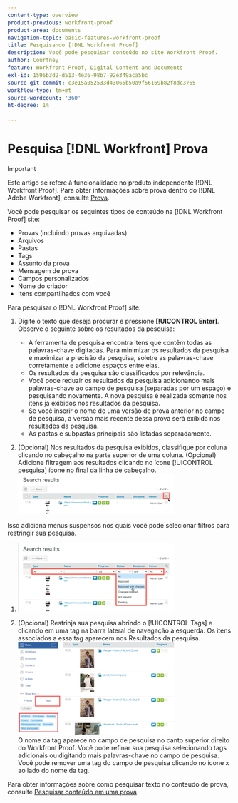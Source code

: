 ```yaml
---
content-type: overview
product-previous: workfront-proof
product-area: documents
navigation-topic: basic-features-workfront-proof
title: Pesquisando [!DNL Workfront Proof]
description: Você pode pesquisar conteúdo no site Workfront Proof.
author: Courtney
feature: Workfront Proof, Digital Content and Documents
exl-id: 1596b3d2-d513-4e36-98b7-92e349aca5bc
source-git-commit: c3e15a052533d43065b50a9f56169b82f8dc3765
workflow-type: tm+mt
source-wordcount: '360'
ht-degree: 1%

---
```


# Pesquisa [!DNL Workfront] Prova

>[!IMPORTANT]
>
>Este artigo se refere à funcionalidade no produto independente [!DNL Workfront Proof]. Para obter informações sobre prova dentro do [!DNL Adobe Workfront], consulte [Prova](../../../review-and-approve-work/proofing/proofing.md).

Você pode pesquisar os seguintes tipos de conteúdo na [!DNL Workfront Proof] site:

* Provas (incluindo provas arquivadas)
* Arquivos
* Pastas
* Tags
* Assunto da prova
* Mensagem de prova
* Campos personalizados
* Nome do criador
* Itens compartilhados com você

Para pesquisar o [!DNL Workfront Proof] site:

1. Digite o texto que deseja procurar e pressione **[!UICONTROL Enter]**.\
   Observe o seguinte sobre os resultados da pesquisa:

   * A ferramenta de pesquisa encontra itens que contêm todas as palavras-chave digitadas. Para minimizar os resultados da pesquisa e maximizar a precisão da pesquisa, soletre as palavras-chave corretamente e adicione espaços entre elas.
   * Os resultados da pesquisa são classificados por relevância.
   * Você pode reduzir os resultados da pesquisa adicionando mais palavras-chave ao campo de pesquisa (separadas por um espaço) e pesquisando novamente. A nova pesquisa é realizada somente nos itens já exibidos nos resultados da pesquisa.
   * Se você inserir o nome de uma versão de prova anterior no campo de pesquisa, a versão mais recente dessa prova será exibida nos resultados da pesquisa.
   * As pastas e subpastas principais são listadas separadamente.

1. (Opcional) Nos resultados da pesquisa exibidos, classifique por coluna clicando no cabeçalho na parte superior de uma coluna. (Opcional) Adicione filtragem aos resultados clicando no ícone [!UICONTROL pesquisa] ícone no final da linha de cabeçalho. ![Search_filter_in_Search_results.png](assets/search-filter-in-search-results-350x90.png)

Isso adiciona menus suspensos nos quais você pode selecionar filtros para restringir sua pesquisa.
1. ![Search_filter_boxes_appear_in_Search_results.png](assets/search-filter-boxes-appear-in-search-results-350x154.png)

1. (Opcional) Restrinja sua pesquisa abrindo o [!UICONTROL Tags] e clicando em uma tag na barra lateral de navegação à esquerda. Os itens associados a essa tag aparecem nos Resultados da pesquisa.\
   ![Pesquisando_por_marca.png](assets/searching-by-tag-350x209.png)\
   O nome da tag aparece no campo de pesquisa no canto superior direito do Workfront Proof. Você pode refinar sua pesquisa selecionando tags adicionais ou digitando mais palavras-chave no campo de pesquisa. Você pode remover uma tag do campo de pesquisa clicando no ícone x ao lado do nome da tag.

Para obter informações sobre como pesquisar texto no conteúdo de prova, consulte [Pesquisar conteúdo em uma prova](../../../review-and-approve-work/proofing/reviewing-proofs-within-workfront/review-a-proof/search-in-a-proof.md).
